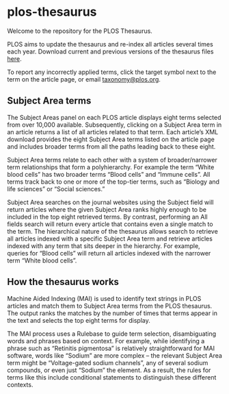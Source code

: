 # plos-thesaurus
Welcome to the repository for the PLOS Thesaurus. 

PLOS aims to update the thesaurus and re-index all articles several times each year. Download current and previous versions of the thesaurus files [here](https://github.com/PLOS/plos-thesaurus/releases).

To report any incorrectly applied terms, click the target symbol next to the term on the article page, or email taxonomy@plos.org. 

## Subject Area terms
The Subject Areas panel on each PLOS article displays eight terms selected from over 10,000 available. Subsequently, clicking on a Subject Area term in an article returns a list of all articles related to that term. Each article’s XML download provides the eight Subject Area terms listed on the article page and includes broader terms from all the paths leading back to these eight.

Subject Area terms relate to each other with a system of broader/narrower term relationships that form a polyhierarchy. For example the term “White blood cells” has two broader terms “Blood cells” and “Immune cells”. All terms track back to one or more of the top-tier terms, such as “Biology and life sciences” or “Social sciences.”

Subject Area searches on the journal websites using the Subject field will return articles where the given Subject Area ranks highly enough to be included in the top eight retrieved terms. By contrast, performing an All fields search will return every article that contains even a single match to the term. The hierarchical nature of the thesaurus allows search to retrieve all articles indexed with a specific Subject Area term and retrieve articles indexed with any term that sits deeper in the hierarchy. For example, queries for “Blood cells” will return all articles indexed with the narrower term “White blood cells”.

## How the thesaurus works
Machine Aided Indexing (MAI) is used to identify text strings in PLOS articles and match them to Subject Area terms from the PLOS thesaurus. The output ranks the matches by the number of times that terms appear in the text and selects the top eight terms for display. 

The MAI process uses a Rulebase to guide term selection, disambiguating  words and phrases based on context. For example, while identifying a phrase such as “Retinitis pigmentosa” is relatively straightforward for MAI software, words like “Sodium” are more complex – the relevant Subject Area term might be “Voltage-gated sodium channels”, any of several sodium compounds, or even just “Sodium” the element. As a result, the rules for terms like this include conditional statements to distinguish these different contexts.

